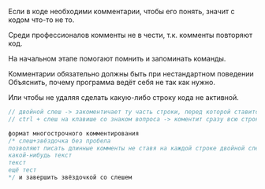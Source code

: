 Если в коде необходими комментарии, чтобы его понять, значит с кодом что-то не то.

Среди профессионалов комменты не в чести, т.к. комменты повторяют код.

На начальном этапе помогают помнить и запоминать команды.

Комментарии обязательно должны быть при нестандартном поведении
Объяснить, почему программа ведёт себя не так как нужно.

Или чтобы не удаляя сделать какую-либо строку кода не активной.

```csharp
// двойной слеш -> закоментичает ту часть строки, перед которой ставится
// ctrl + слеш на клавише со знаком вопроса -> коментит сразу всю строку, не важно в каком месте курсор на строке и может закоментить сразу несколько выделенных строк

формат многострочного комментирования
/* слеш+звёздочка без пробела 
позволяют писать длинные комменты не ставя на каждой строке двойной слеш
какой-нибудь текст
текст
ещё тест
*/ и завершить звёздочкой со слешем
```
